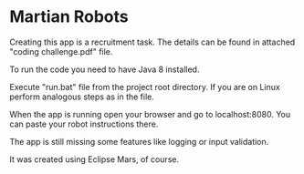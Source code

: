 # Martian Robots

Creating this app is a recruitment task. The details can be found in attached "coding challenge.pdf" file.

To run the code you need to have Java 8 installed. 

Execute "run.bat" file from the project root directory. If you are on Linux perform analogous steps as in the file.

When the app is running open your browser and go to localhost:8080. You can paste your robot instructions there.

The app is still missing some features like logging or input validation.

It was created using Eclipse Mars, of course.
